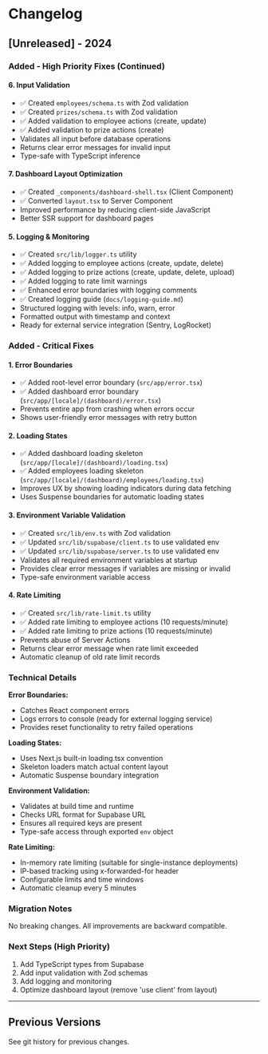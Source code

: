 # Changelog

## [Unreleased] - 2024

### Added - High Priority Fixes (Continued)

#### 6. Input Validation
- ✅ Created `employees/schema.ts` with Zod validation
- ✅ Created `prizes/schema.ts` with Zod validation
- ✅ Added validation to employee actions (create, update)
- ✅ Added validation to prize actions (create)
- Validates all input before database operations
- Returns clear error messages for invalid input
- Type-safe with TypeScript inference

#### 7. Dashboard Layout Optimization
- ✅ Created `_components/dashboard-shell.tsx` (Client Component)
- ✅ Converted `layout.tsx` to Server Component
- Improved performance by reducing client-side JavaScript
- Better SSR support for dashboard pages

#### 5. Logging & Monitoring
- ✅ Created `src/lib/logger.ts` utility
- ✅ Added logging to employee actions (create, update, delete)
- ✅ Added logging to prize actions (create, update, delete, upload)
- ✅ Added logging to rate limit warnings
- ✅ Enhanced error boundaries with logging comments
- ✅ Created logging guide (`docs/logging-guide.md`)
- Structured logging with levels: info, warn, error
- Formatted output with timestamp and context
- Ready for external service integration (Sentry, LogRocket)

### Added - Critical Fixes

#### 1. Error Boundaries
- ✅ Added root-level error boundary (`src/app/error.tsx`)
- ✅ Added dashboard error boundary (`src/app/[locale]/(dashboard)/error.tsx`)
- Prevents entire app from crashing when errors occur
- Shows user-friendly error messages with retry button

#### 2. Loading States
- ✅ Added dashboard loading skeleton (`src/app/[locale]/(dashboard)/loading.tsx`)
- ✅ Added employees loading skeleton (`src/app/[locale]/(dashboard)/employees/loading.tsx`)
- Improves UX by showing loading indicators during data fetching
- Uses Suspense boundaries for automatic loading states

#### 3. Environment Variable Validation
- ✅ Created `src/lib/env.ts` with Zod validation
- ✅ Updated `src/lib/supabase/client.ts` to use validated env
- ✅ Updated `src/lib/supabase/server.ts` to use validated env
- Validates all required environment variables at startup
- Provides clear error messages if variables are missing or invalid
- Type-safe environment variable access

#### 4. Rate Limiting
- ✅ Created `src/lib/rate-limit.ts` utility
- ✅ Added rate limiting to employee actions (10 requests/minute)
- ✅ Added rate limiting to prize actions (10 requests/minute)
- Prevents abuse of Server Actions
- Returns clear error message when rate limit exceeded
- Automatic cleanup of old rate limit records

### Technical Details

**Error Boundaries:**
- Catches React component errors
- Logs errors to console (ready for external logging service)
- Provides reset functionality to retry failed operations

**Loading States:**
- Uses Next.js built-in loading.tsx convention
- Skeleton loaders match actual content layout
- Automatic Suspense boundary integration

**Environment Validation:**
- Validates at build time and runtime
- Checks URL format for Supabase URL
- Ensures all required keys are present
- Type-safe access through exported `env` object

**Rate Limiting:**
- In-memory rate limiting (suitable for single-instance deployments)
- IP-based tracking using x-forwarded-for header
- Configurable limits and time windows
- Automatic cleanup every 5 minutes

### Migration Notes

No breaking changes. All improvements are backward compatible.

### Next Steps (High Priority)

1. Add TypeScript types from Supabase
2. Add input validation with Zod schemas
3. Add logging and monitoring
4. Optimize dashboard layout (remove 'use client' from layout)

---

## Previous Versions

See git history for previous changes.
